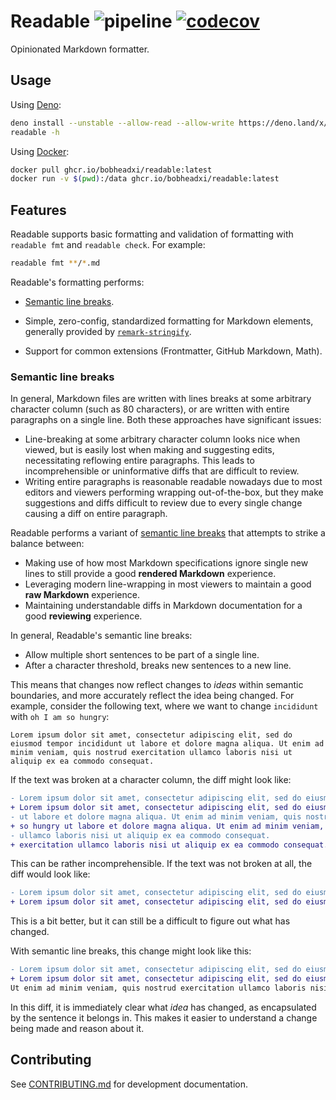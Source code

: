 # Readable ![pipeline](https://github.com/bobheadxi/readable/workflows/pipeline/badge.svg) [![codecov](https://codecov.io/gh/bobheadxi/readable/branch/main/graph/badge.svg?token=NwwQxKVsbt)](https://codecov.io/gh/bobheadxi/readable)

Opinionated Markdown formatter.

## Usage

Using [Deno](https://deno.land):

```sh
deno install --unstable --allow-read --allow-write https://deno.land/x/readable/readable.ts
readable -h
```

Using [Docker](https://www.docker.com/):

```sh
docker pull ghcr.io/bobheadxi/readable:latest
docker run -v $(pwd):/data ghcr.io/bobheadxi/readable:latest
```

## Features

Readable supports basic formatting and validation of formatting with `readable fmt` and `readable check`.
For example:

```sh
readable fmt **/*.md
```

Readable's formatting performs:

- [Semantic line breaks](#semantic-line-breaks).

- Simple, zero-config, standardized formatting for Markdown elements, generally provided by [`remark-stringify`](https://github.com/remarkjs/remark/tree/main/packages/remark-stringify).

- Support for common extensions (Frontmatter, GitHub Markdown, Math).

### Semantic line breaks

In general, Markdown files are written with lines breaks at some arbitrary character column (such as 80 characters), or are written with entire paragraphs on a single line.
Both these approaches have significant issues:

- Line-breaking at some arbitrary character column looks nice when viewed, but is easily lost when making and suggesting edits, necessitating reflowing entire paragraphs.
  This leads to incomprehensible or uninformative diffs that are difficult to review.
- Writing entire paragraphs is reasonable readable nowadays due to most editors and viewers performing wrapping out-of-the-box, but they make suggestions and diffs difficult to review due to every single change causing a diff on entire paragraph.

Readable performs a variant of [semantic line breaks](https://sembr.org/) that attempts to strike a balance between:

- Making use of how most Markdown specifications ignore single new lines to still provide a good **rendered Markdown** experience.
- Leveraging modern line-wrapping in most viewers to maintain a good **raw Markdown** experience.
- Maintaining understandable diffs in Markdown documentation for a good **reviewing** experience.

In general, Readable's semantic line breaks:

- Allow multiple short sentences to be part of a single line.
- After a character threshold, breaks new sentences to a new line.

This means that changes now reflect changes to *ideas* within semantic boundaries, and more accurately reflect the idea being changed.
For example, consider the following text, where we want to change `incididunt` with `oh I am so hungry`:

```text
Lorem ipsum dolor sit amet, consectetur adipiscing elit, sed do eiusmod tempor incididunt ut labore et dolore magna aliqua. Ut enim ad minim veniam, quis nostrud exercitation ullamco laboris nisi ut aliquip ex ea commodo consequat.
```

If the text was broken at a character column, the diff might look like:

```diff
- Lorem ipsum dolor sit amet, consectetur adipiscing elit, sed do eiusmod tempor incididunt
+ Lorem ipsum dolor sit amet, consectetur adipiscing elit, sed do eiusmod tempor oh I am
- ut labore et dolore magna aliqua. Ut enim ad minim veniam, quis nostrud exercitation
+ so hungry ut labore et dolore magna aliqua. Ut enim ad minim veniam, quis nostrud
- ullamco laboris nisi ut aliquip ex ea commodo consequat.
+ exercitation ullamco laboris nisi ut aliquip ex ea commodo consequat.
```

This can be rather incomprehensible.
If the text was not broken at all, the diff would look like:

```diff
- Lorem ipsum dolor sit amet, consectetur adipiscing elit, sed do eiusmod tempor incididunt ut labore et dolore magna aliqua. Ut enim ad minim veniam, quis nostrud exercitation ullamco laboris nisi ut aliquip ex ea commodo consequat.
+ Lorem ipsum dolor sit amet, consectetur adipiscing elit, sed do eiusmod tempor oh I am so hungry ut labore et dolore magna aliqua. Ut enim ad minim veniam, quis nostrud exercitation ullamco laboris nisi ut aliquip ex ea commodo consequat.
```

This is a bit better, but it can still be a difficult to figure out what has changed.

With semantic line breaks, this change might look like this:

```diff
- Lorem ipsum dolor sit amet, consectetur adipiscing elit, sed do eiusmod tempor incididunt ut labore et dolore magna aliqua.
+ Lorem ipsum dolor sit amet, consectetur adipiscing elit, sed do eiusmod tempor oh I am so hungry ut labore et dolore magna aliqua.
Ut enim ad minim veniam, quis nostrud exercitation ullamco laboris nisi ut aliquip ex ea commodo consequat.
```

In this diff, it is immediately clear what *idea* has changed, as encapsulated by the sentence it belongs in.
This makes it easier to understand a change being made and reason about it.

## Contributing

See [CONTRIBUTING.md](./CONTRIBUTING.md) for development documentation.
